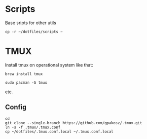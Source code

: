 # Scripts
Base sripts for other utils

```shell
cp -r ~/dotfiles/scripts ~
```

# TMUX

Install tmux on operational system like that:

```shell
brew install tmux
```

```shell
sudo pacman -S tmux

```

etc.

## Config
```
cd
git clone --single-branch https://github.com/gpakosz/.tmux.git
ln -s -f .tmux/.tmux.conf
cp ~/dotfiles/.tmux.conf.local ~/.tmux.conf.local
```
